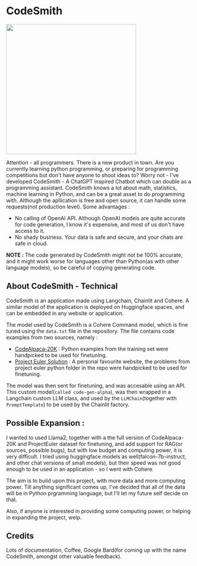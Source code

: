 # CodeSmith

<img src="https://github.com/yash-srivastava19/CodeSmith/assets/85068689/642a45fb-12a3-47ee-8cb0-7b31dd58b83e" width="350" />

Attention - all programmers. There is a new product in town. Are you currently learning python programming, or preparing for programming competitions but don't have anyone to shoot ideas to? Worry not - I've developed CodeSmith - A ChatGPT inspired Chatbot which can double as a programming assistant. CodeSmith knows a lot about math, statistics, machine learning in Python, and can be a great asset to do programming with. Although the apllication is free and open source, it can handle some requests(not production level). Some advantages : 

- No calling of OpenAI API. Although OpenAI models are quite accurate for code generation, I know it's expensive, and most of us don't have access to it.
- No shady business. Your data is safe and secure, and your chats are safe in cloud.

**NOTE :** The code generated by CodeSmith might not be 100% accurate, and it might work worse for languages other than Python(as with other language models), so be careful of copying generating code. 

## About CodeSmith - Technical
CodeSmith is an application made using Langchain, Chainlit and Cohere. A similar model of the application is deployed on Huggingface spaces, and can be embedded in any website or application.

The model used by CodeSmith is a Cohere Command model, which is fine tuned using the `data.txt` file in the repository. The file contains code examples from two sources, namely : 

- [CodeAlpaca-20K](https://huggingface.co/datasets/sahil2801/CodeAlpaca-20k) : Python examples from the training set were handpicked to be used for finetuning.
- [Project Euler Solution](https://github.com/nayuki/Project-Euler-solutions/tree/master/python) : A personal favourite website, the problems from project euler python folder in the repo were handpicked to be used for finetuning. 

The model was then sent for finetuning, and was accesable using an API. This custom model(`called code-gen-alpha`), was then wrapped in a Langchain custom LLM class, and used by the `LLMChain`(together with `PromptTemplate`) to be used by the Chainlit factory.

## Possible Expansion : 
I wanted to used Llama2, together with a the full version of CodeAlpaca-20K and ProjectEuler dataset for finetuning, and add support for RAG(or sources, possible bugs), but with low budget and computing power, it is very difficult. I tried using huggingface models as well(falcon-7b-instruct, and other chat versions of small models), but their speed was not good enough to be used in an application - so I went with Cohere.

The aim is to build upon this project, with more data and more computing power. Till anything significant comes up, I've decided that all of the data will be in Python prgramming language, but I'll let my future self decide on that. 

Also, if anyone is interested in providing some computing power, or helping in expanding the project, welp. 

## Credits
Lots of documentation, Coffee, Google Bard(for coming up with the name CodeSmith, amongst other valuable feedback). 
